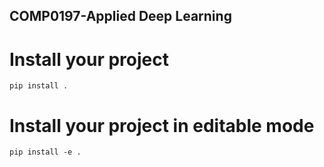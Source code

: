 ## COMP0197-Applied Deep Learning

# Install your project
```
pip install .
```

# Install your project in editable mode
```
pip install -e .
```